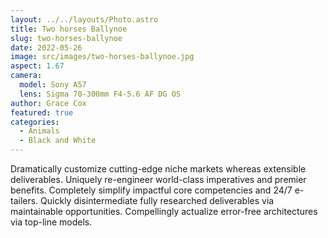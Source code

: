 ```yaml
---
layout: ../../layouts/Photo.astro
title: Two horses Ballynoe
slug: two-horses-ballynoe
date: 2022-05-26
image: src/images/two-horses-ballynoe.jpg
aspect: 1.67
camera:
  model: Sony A57
  lens: Sigma 70-300mm F4-5.6 AF DG OS
author: Grace Cox
featured: true
categories:
  - Animals
  - Black and White
---
```


Dramatically customize cutting-edge niche markets whereas extensible deliverables. Uniquely re-engineer world-class imperatives and premier benefits. Completely simplify impactful core competencies and 24/7 e-tailers. Quickly disintermediate fully researched deliverables via maintainable opportunities. Compellingly actualize error-free architectures via top-line models.
